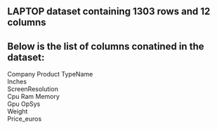 ## LAPTOP dataset containing 1303 rows and 12 columns 

## Below is the list of columns conatined in the dataset:

Company	
Product	
TypeName	
Inches	
ScreenResolution	
Cpu	
Ram	
Memory	
Gpu	
OpSys	
Weight	
Price_euros
